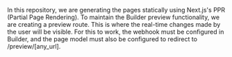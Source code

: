In this repository, we are generating the pages statically using Next.js's PPR (Partial Page Rendering). To maintain the Builder preview functionality, we are creating a preview route. This is where the real-time changes made by the user will be visible. For this to work, the webhook must be configured in Builder, and the page model must also be configured to redirect to /preview/[any_url].
